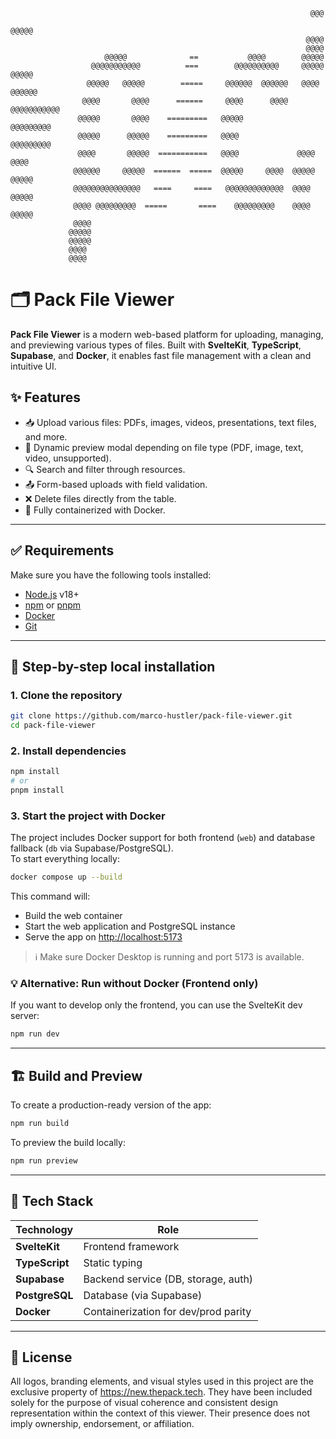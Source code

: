 

                                                                       @@@                          
                                                                      @@@@@                         
                                                                      @@@@                          
                                                                      @@@@                          
                         @@@@@              ==           @@@@        @@@@@                          
                      @@@@@@@@@@@          ===        @@@@@@@@@@     @@@@@   @@@@@                  
                     @@@@@   @@@@@        =====     @@@@@@  @@@@@@   @@@@  @@@@@@                   
                    @@@@       @@@@      ======     @@@@      @@@@  @@@@@@@@@@@                     
                   @@@@@       @@@@    =========   @@@@@            @@@@@@@@@                       
                   @@@@@      @@@@@    =========   @@@@             @@@@@@@@@                       
                   @@@@       @@@@@  ===========   @@@@             @@@@  @@@@                      
                  @@@@@@     @@@@@  ======  =====  @@@@@     @@@@  @@@@@  @@@@@                     
                  @@@@@@@@@@@@@@@   ====     ====   @@@@@@@@@@@@@  @@@@    @@@@@                    
                  @@@@ @@@@@@@@@  =====       ====    @@@@@@@@@    @@@@     @@@@@                   
                  @@@@                                                                              
                 @@@@@                                                                              
                 @@@@@                                                                              
                 @@@@                                                                               
                 @@@@                                                                               

# 🗂️ Pack File Viewer

**Pack File Viewer** is a modern web-based platform for uploading, managing, and previewing various types of files. Built with **SvelteKit**, **TypeScript**, **Supabase**, and **Docker**, it enables fast file management with a clean and intuitive UI.


## ✨ Features

- 📥 Upload various files: PDFs, images, videos, presentations, text files, and more.
- 🧾 Dynamic preview modal depending on file type (PDF, image, text, video, unsupported).
- 🔍 Search and filter through resources.
- 📤 Form-based uploads with field validation.
- ❌ Delete files directly from the table.
- 🐳 Fully containerized with Docker.

---

## ✅ Requirements

Make sure you have the following tools installed:

- [Node.js](https://nodejs.org/) v18+
- [npm](https://www.npmjs.com/) or [pnpm](https://pnpm.io/)
- [Docker](https://www.docker.com/)
- [Git](https://git-scm.com/)

---

## 🚀 Step-by-step local installation

### 1. Clone the repository

```bash
git clone https://github.com/marco-hustler/pack-file-viewer.git
cd pack-file-viewer
```

### 2. Install dependencies

```bash
npm install
# or
pnpm install
```

### 3. Start the project with Docker

The project includes Docker support for both frontend (`web`) and database fallback (`db` via Supabase/PostgreSQL).  
To start everything locally:

```bash
docker compose up --build
```

This command will:

- Build the web container
- Start the web application and PostgreSQL instance
- Serve the app on [http://localhost:5173](http://localhost:5173)

> ℹ️ Make sure Docker Desktop is running and port 5173 is available.

### 💡 Alternative: Run without Docker (Frontend only)

If you want to develop only the frontend, you can use the SvelteKit dev server:

```bash
npm run dev
```

---

## 🏗️ Build and Preview

To create a production-ready version of the app:

```bash
npm run build
```

To preview the build locally:

```bash
npm run preview
```

---

## 🧱 Tech Stack

| Technology    | Role                                   |
|---------------|----------------------------------------|
| **SvelteKit** | Frontend framework                     |
| **TypeScript**| Static typing                          |
| **Supabase**  | Backend service (DB, storage, auth)    |
| **PostgreSQL**| Database (via Supabase)                |
| **Docker**    | Containerization for dev/prod parity   |

---

## 📄 License

All logos, branding elements, and visual styles used in this project are the exclusive property of https://new.thepack.tech. They have been included solely for the purpose of visual coherence and consistent design representation within the context of this viewer. Their presence does not imply ownership, endorsement, or affiliation.

